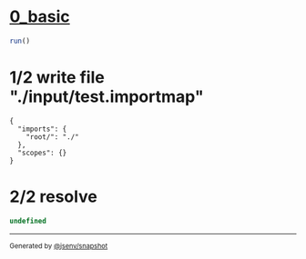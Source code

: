 # [0_basic](../../entry_point_many.test.mjs#L24)

```js
run()
```

# 1/2 write file "./input/test.importmap"

```importmap
{
  "imports": {
    "root/": "./"
  },
  "scopes": {}
}
```

# 2/2 resolve

```js
undefined
```

---

<sub>
  Generated by <a href="https://github.com/jsenv/core/tree/main/packages/independent/snapshot">@jsenv/snapshot</a>
</sub>
